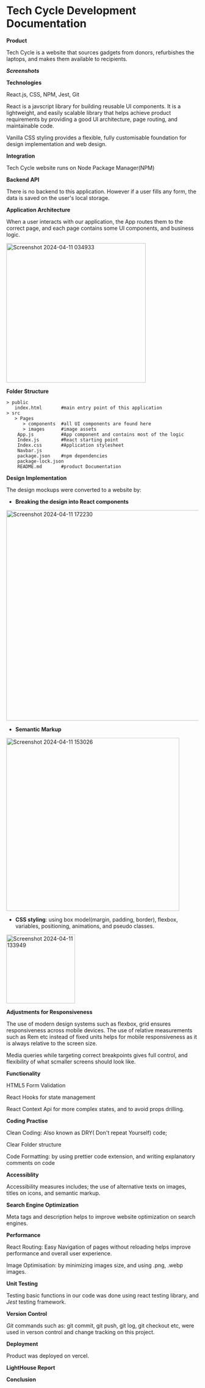 # Tech Cycle Development Documentation

**Product**

Tech Cycle is a website that sources gadgets from donors, refurbishes the laptops, and makes them available to recipients.

 
 ***Screenshots***




 **Technologies**

 React.js, CSS, NPM, Jest, Git

 React is a javscript library for building reusable UI components. It is a lightweight, and easily scalable library that helps achieve product requirements by providing a good UI architecture, page routing, and maintainable code.

 Vanilla CSS styling provides a flexible, fully customisable foundation for design implementation and web  design.
 

 **Integration**

Tech Cycle website runs on Node Package Manager(NPM) 



**Backend API**

There is no backend to this application. However if a user fills any form, the data is saved on the user's local storage.



**Application Architecture**

When a user interacts with our application, the App routes them to the correct page, and each page contains some UI components, and business logic.


<img width="365" alt="Screenshot 2024-04-11 034933" src="https://github.com/UdokaSuccess/TechCycle/assets/108351016/29f0dc76-a1ef-4f28-abb6-c781d044b5ce">


**Folder Structure**

```
> public 
   index.html       #main entry point of this application
> src
   > Pages          
      > components  #all UI components are found here
      > images      #image assets
    App.js          #App component and contains most of the logic
    Index.js        #React starting point
    Index.css       #Application stylesheet
    Navbar.js     
    package.json    #npm dependencies
    package-lock.json 
    README.md       #product Documentation

```



**Design Implementation**

The design mockups were converted to a website by:

* **Breaking the design into React components**

<img width="551" alt="Screenshot 2024-04-11 172230" src="https://github.com/UdokaSuccess/TechCycle/assets/108351016/158bdbcf-f392-49eb-a0d3-bdc374ae1944">



* **Semantic Markup**

<img width="453" alt="Screenshot 2024-04-11 153026" src="https://github.com/UdokaSuccess/TechCycle/assets/108351016/b4dfb494-a742-4222-9c67-ef64be2c1c0d">



* **CSS styling**: using box model(margin, padding, border), flexbox, variables, positioning, animations, and pseudo classes.

<img width="180" alt="Screenshot 2024-04-11 133949" src="https://github.com/UdokaSuccess/TechCycle/assets/108351016/b2b7f45c-6257-4e16-afeb-94011b1cf1b0">



**Adjustments for Responsiveness**

The use of modern design systems such as flexbox, grid ensures responsiveness across mobile devices. The use of relative measurements such as Rem etc instead of fixed units helps for mobile responsiveness as it is always relative to the screen size.

Media queries while targeting correct breakpoints gives full control, and flexibility of what scmaller screens should look like.


**Functionality**

HTML5 Form Validation

React Hooks for state management

React Context Api for more complex states, and to avoid props drilling.



**Coding Practise**

Clean Coding: Also known as DRY( Don't repeat Yourself) code;

Clear Folder structure

Code Formatting: by using prettier code extension, and writing explanatory comments on code 


**Accessiblity**

Accessibility measures includes; the use of alternative texts on images, titles on icons, and semantic markup.


**Search Engine Optimization**

Meta tags and description helps to improve website optimization on search engines.


**Performance**

React Routing: Easy Navigation of pages without reloading helps improve performance and overall user experience.

Image Optimisation: by minimizing images size, and using .png, .webp images.


**Unit Testing**

Testing basic functions in our code was done using react testing library, and *Jest* testing framework.



**Version Control**


*Git* commands such as: git commit, git push, git log, git checkout etc, were used in verson control and change tracking on this project.


**Deployment**

Product was deployed on vercel.


**LightHouse Report**




**Conclusion**










